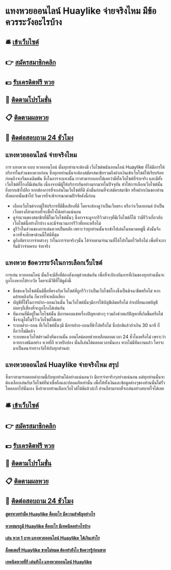 # แทงหวยออนไลน์ Huaylike จ่ายจริงไหม มีข้อควรระวังอะไรบ้าง

## 🛎 [เข้าเว็บไซต์](https://bit.ly/3xvaTAA)
## 👉 [สมัครสมาชิกคลิก](https://bit.ly/3xvaTAA)
## 💵 [รับเครดิตฟรี หวย](https://bit.ly/3Ucvgwd)
## 👑 [ติดตามโปรโมชั่น](https://bit.ly/3Ucvgwd)
## 📋 [ติดตามผลหวย](https://bit.ly/3Ucvgwd)
## 📱 [ติดต่อสอบถาม 24 ชัวโมง](https://bit.ly/3Ucvgwd)

## แทงหวยออนไลน์ จ่ายจริงไหม
การ แทงหวย แบบ หวยออนไลน์ นั้นทุกท่านจะต้องมี  เว็บไซต์พนันออนไลน์ Huaylike ที่ได้มีการให้บริการในส่วนของหวยก่อน ซึ่งทุกทท่านนั้นจะต้องสมัครสมาชิกรวมถึงฝากเงินเข้าเว็บไซต์ให้เรียบร้อยก่อนถึงจะเริ่มลงเดิมพัน ซึ่งในการจะแทงนั้น เราสามารถบอกได้เลยว่ามีทั้งเว็บไซต์ที่จ่ายจริง และมีทั้งเว็บไซต์ที่โกงก็มีเช่นกัน เนื่องจากมีผู้ให้บริการกันอย่างมากมายในปัจจุบัน ทำให้การเลือกเว็บไซต์นั้นยิ่งยากเข้าไปอีก หากต้องการที่จะเล่นในเว็บไซต์ที่ดี ดังนั้นก่อนที่จะสมัครสมาชิก หรือฝากเงินของท่านทั้งหลายนั้นเข้าไป จึงควรที่จะพิจารณาตามปัจจัยดังนี้ก่อน
- เลือกเว็บไซต์จากผู้ให้บริการที่มีชื่อเสียงที่ดี โดยจะต้องดูว่าเป็นเว็บตรง หรือว่าเว็บเอเยนต์ ถ้าเป็นเว็บตรงก็สามารถที่จะเชื่อใจได้อย่างแน่นอน
- ดูจำนวนของสมาชิกที่มีในเว็บไซต์นั้นๆ ซึ่งอาจจะดูจากรีวิวต่างๆที่มีเว็บไซต์ก็ได้ ว่ามีรีวิวเกี่ยวกับเว็บไซต์นี้อย่างไรบ้าง และมีจำนวนการรีวิวที่เยอะหรือไม่
- ดูรีวิวในส่วนของการเล่นหวยเป็นหลัก เพราะว่าทุกท่านนั้นจะเข้าไปเล่นในหมวดหมู่นี้ ดังนั้นจึงควรที่จะศึกษาด้านนี้ให้ดีที่สุด
- ดูถึงอัตราการจ่ายต่างๆ ว่าในการจ่ายจริงๆนั้น ได้จ่ายตามจำนวนที่ได้โปรโมทไว้หรือไม่ เพื่อที่จะการันตีว่าจ่ายครบ จ่ายจริง

## แทงหวย ข้อควรระวังในการเลือกเว็บไซต์
การเล่น หวยออนไลน์ นั้นก็จะมีสิ่งที่ต้องสังเกตุด้วยเช่นกัน เพื่อที่จะป้องกันการที่เงินของทุกท่านนั้นจะถูกโกงหากได้รางวัล โดยจะมีวิธีที่ใช้ดูดังนี้
- ชื่อของเว็บไซต์นั้นมีชื่อที่ตรงกับเว็บไซต์ที่ถูกรีวิวว่าเป็นเว็บไซต์โกงซึ่งเป็นมิจฉาชีพหรือไม่ หากคล้ายคลึงกัน ก็ควรที่จะหลีกเลี่ยง
- บัญชีที่ใช้ในการฝาก-ถอนเงินนั้น ในเว็บไซต์นั้นๆมีการใช้บัญชีเดิมหรือไม่ ถ้าเปลี่ยนเลขบัญชีบ่อยๆก็เสี่ยงที่จะถูกโกงได้เช่นกัน
- ทีมงานที่มีอยู่ในเว็บไซต์นั้น มีการตอบแชทเรื่องปัญหาต่างๆ รวมถึงช่วยแก้ปัญหาที่เกิดขึ้นหรือไม่ ซึ่งจะดูได้ในรีวิวเว็บไซต์ได้เลย
- ระบบฝาก-ถอน ที่เว็บไซต์นั้นๆมี มีการฝาก-ถอนที่ช้าไปหรือไม่ ซึ่งปกติแล้วถ้าเกิน 30 นาที ก็ถือว่าไม่ดีแล้ว
- ระบบของเว็บไซต์รวมถึงทีมงานนั้น ออนไลน์คอยช่วยเหลือตลอดเวลา 24 ชั่วโมงหรือไม่ เพราะว่าหวยบางชนิดอย่าง หวยยี่กี หวยปิงปอง นั้นก็เล่นได้ตลอดเวลานั่นเอง หากไม่มีทีมงานแล้ว ใครจะมาเป็นคนจ่ายรางวัลให้กับทุกท่านล่ะ

## แทงหวยออนไลน์ Huaylike จ่ายจริงไหม สรุป
ซึ่งเราสามารถตอบคำถามนี้กับทุกท่านได้อย่างแน่นอนว่า มีการจ่ายจริงๆอย่างแน่นอน แต่ทุกท่านนั้นจะต้องเลือกเล่นกับเว็บไซต์ที่น่าเชื่อถือและปลอดภัยเท่านั้น เพื่อให้ทั้งเงินและข้อมูลต่างๆของท่านนั้นไม่รั่วไหลออกไปนั่นเอง ซึ่งถ้าหากท่านเลือกเว็บไวต์ได้ดีแล้วล่ะก็ ท่านก็สามารถที่จะเล่นอย่างสบายใจได้เลย

## 🛎 [เข้าเว็บไซต์](https://bit.ly/3xvaTAA)
## 👉 [สมัครสมาชิกคลิก](https://bit.ly/3xvaTAA)
## 💵 [รับเครดิตฟรี หวย](https://bit.ly/3Ucvgwd)
## 👑 [ติดตามโปรโมชั่น](https://bit.ly/3Ucvgwd)
## 📋 [ติดตามผลหวย](https://bit.ly/3Ucvgwd)
## 📱 [ติดต่อสอบถาม 24 ชัวโมง](https://bit.ly/3Ucvgwd)

#### [สูตรหวยทำมือ Huaylike คืออะไร มีความสำคัญอย่างไร](https://atom.io/themes/สูตรหวยทำมือ%20Huaylike%20คืออะไร%20มีความสำคัญอย่างไร)
#### [หวยสมรภูมิ Huaylike คืออะไร มีเทคนิคอย่างไรบ้าง](https://atom.io/themes/หวยสมรภูมิ%20Huaylike%20คืออะไร%20มีเทคนิคอย่างไรบ้าง)
#### [เล่น หวย 1 บาท แทงหวยออนไลน์ Huaylike ได้เงินเท่าไร](https://atom.io/themes/เล่น%20หวย%201%20บาท%20แทงหวยออนไลน์%20Huaylike%20ได้เงินเท่าไร)
#### [ล็อตเตอรี่ Huaylike ขายไม่หมด ต้องทำยังไง ข้อควรรู้ก่อนขาย](https://atom.io/themes/ล็อตเตอรี่%20Huaylike%20ขายไม่หมด%20ต้องทำยังไง%20ข้อควรรู้ก่อนขาย)
#### [เทคนิคหวยยี่กี เล่นยังไง แทงหวยออนไลน์ Huaylike](https://atom.io/themes/เทคนิคหวยยี่กี%20เล่นยังไง%20แทงหวยออนไลน์%20Huaylike)